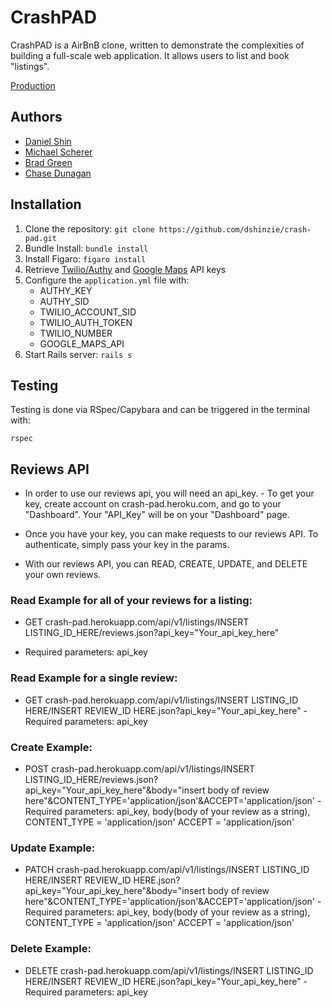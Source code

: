 # CrashPAD
CrashPAD is a AirBnB clone, written to demonstrate the complexities of building a full-scale web application.  It allows users to list and book "listings".

[Production](https://crash-pad.herokuapp.com/)

## Authors
* [Daniel Shin](https://github.com/dshinzie/)
* [Michael Scherer](https://github.com/mscherer11/)
* [Brad Green](https://github.com/bradgreen3)
* [Chase Dunagan](https://github.com/Cdunagan05)

## Installation
1. Clone the repository: ```git clone https://github.com/dshinzie/crash-pad.git```
2. Bundle Install: ```bundle install```
3. Install Figaro: ```figaro install```
4. Retrieve [Twilio/Authy](https://www.twilio.com/try-twilio/authy?g=%2Fconsole%2Fauthy%2Fgetting-started&t=3d00d16e4ff559b8732da59d6359b5d617e40831dbe44cc4fc3bb28880175c2f) and [Google Maps](https://developers.google.com/maps/) API keys
5. Configure the `application.yml` file with:
      * AUTHY_KEY
      * AUTHY_SID
      * TWILIO_ACCOUNT_SID
      * TWILIO_AUTH_TOKEN
      * TWILIO_NUMBER
      * GOOGLE_MAPS_API
6. Start Rails server: ```rails s```


## Testing
Testing is done via RSpec/Capybara and can be triggered in the terminal with:
```shell
rspec
```

## Reviews API
* In order to use our reviews api, you will need an api_key.
      - To get your key, create account on crash-pad.heroku.com, and go to your "Dashboard".  Your "API_Key" will be on your "Dashboard" page.

* Once you have your key, you can make requests to our reviews API. To authenticate, simply pass your key in the params.

* With our reviews API, you can READ, CREATE, UPDATE, and DELETE your own reviews.

### Read Example for all of your reviews for a listing:
* GET crash-pad.herokuapp.com/api/v1/listings/INSERT LISTING_ID_HERE/reviews.json?api_key="Your_api_key_here"
 - Required parameters: api_key

### Read Example for a single review:
* GET crash-pad.herokuapp.com/api/v1/listings/INSERT LISTING_ID HERE/INSERT REVIEW_ID HERE.json?api_key="Your_api_key_here"
      - Required parameters: api_key

### Create Example:
* POST crash-pad.herokuapp.com/api/v1/listings/INSERT LISTING_ID_HERE/reviews.json?api_key="Your_api_key_here"&body="insert body of review here"&CONTENT_TYPE='application/json'&ACCEPT='application/json'
      - Required parameters: api_key, body(body of your review as a string),
                             CONTENT_TYPE = 'application/json'
                             ACCEPT = 'application/json'

### Update Example:
* PATCH crash-pad.herokuapp.com/api/v1/listings/INSERT LISTING_ID HERE/INSERT REVIEW_ID HERE.json?api_key="Your_api_key_here"&body="insert body of review here"&CONTENT_TYPE='application/json'&ACCEPT='application/json'
      - Required parameters: api_key, body(body of your review as a string),
                             CONTENT_TYPE = 'application/json'
                             ACCEPT = 'application/json'

### Delete Example:
* DELETE crash-pad.herokuapp.com/api/v1/listings/INSERT LISTING_ID HERE/INSERT REVIEW_ID HERE.json?api_key="Your_api_key_here"
      - Required parameters: api_key
